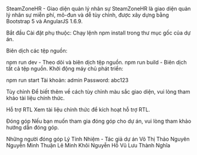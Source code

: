 SteamZoneHR - Giao diện quản lý nhân sự
SteamZoneHR là giao diện quản lý nhân sự miễn phí, mô-đun và dễ tùy chỉnh, được xây dựng bằng Bootstrap 5 và AngularJS 1.6.9.

Bắt đầu
Cài đặt phụ thuộc:
Chạy lệnh npm install trong thư mục gốc của dự án.

Biên dịch các tệp nguồn:

npm run dev - Theo dõi và biên dịch tệp nguồn.
npm run build - Biên dịch tất cả tệp nguồn.
Khởi động máy chủ phát triển:

npm run start
Tài khoản: admin
Password: abc123

Tùy chỉnh
Để biết thêm về cách tùy chỉnh màu sắc giao diện, vui lòng tham khảo tài liệu chính thức.

Hỗ trợ RTL
Xem tài liệu chính thức để kích hoạt hỗ trợ RTL.

Đóng góp
Nếu bạn muốn tham gia đóng góp cho dự án, vui lòng tham khảo hướng dẫn đóng góp.

Những người đóng góp
Lý Tính Nhiệm - Tác giả dự án
Võ Thị Thảo Nguyên
Nguyễn Minh Thuận
Lê Minh Khôi
Nguyễn Hồ Vũ
Lưu Thành Nghĩa

